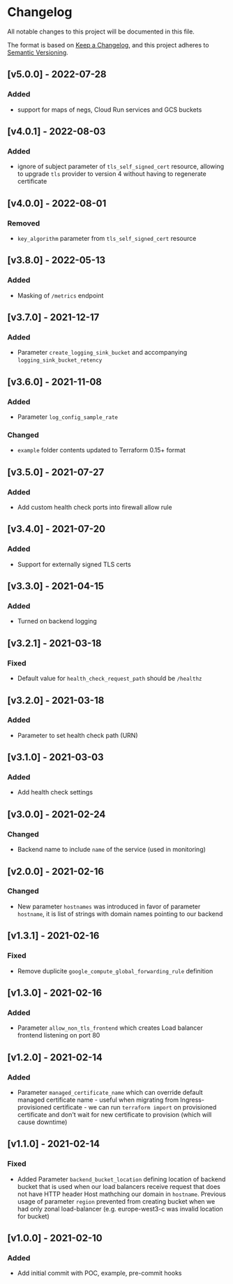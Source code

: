 # Changelog
All notable changes to this project will be documented in this file.

The format is based on [Keep a Changelog](https://keepachangelog.com/en/1.0.0/),
and this project adheres to [Semantic Versioning](https://semver.org/spec/v2.0.0.html).

## [v5.0.0] - 2022-07-28
### Added
- support for maps of negs, Cloud Run services and GCS buckets

## [v4.0.1] - 2022-08-03
### Added
- ignore of subject parameter of `tls_self_signed_cert` resource, allowing to upgrade `tls` provider to version 4 without having to regenerate certificate

## [v4.0.0] - 2022-08-01
### Removed
- `key_algorithm` parameter from `tls_self_signed_cert` resource

## [v3.8.0] - 2022-05-13
### Added
- Masking of `/metrics` endpoint

## [v3.7.0] - 2021-12-17
### Added
- Parameter `create_logging_sink_bucket` and accompanying `logging_sink_bucket_retency`

## [v3.6.0] - 2021-11-08
### Added
- Parameter `log_config_sample_rate`
### Changed
- `example` folder contents updated to Terraform 0.15+ format

## [v3.5.0] - 2021-07-27
### Added
- Add custom health check ports into firewall allow rule

## [v3.4.0] - 2021-07-20
### Added
- Support for externally signed TLS certs

## [v3.3.0] - 2021-04-15
### Added
- Turned on backend logging

## [v3.2.1] - 2021-03-18
### Fixed
- Default value for `health_check_request_path` should be `/healthz`

## [v3.2.0] - 2021-03-18
### Added
- Parameter to set health check path (URN)

## [v3.1.0] - 2021-03-03
### Added
- Add health check settings

## [v3.0.0] - 2021-02-24
### Changed
- Backend name to include `name` of the service (used in monitoring)

## [v2.0.0] - 2021-02-16
### Changed
- New parameter `hostnames` was introduced in favor of parameter `hostname`, it is list of strings with domain names pointing to our backend

## [v1.3.1] - 2021-02-16
### Fixed
- Remove duplicite `google_compute_global_forwarding_rule` definition

## [v1.3.0] - 2021-02-16
### Added
- Parameter `allow_non_tls_frontend` which creates Load balancer frontend listening on port 80

## [v1.2.0] - 2021-02-14
### Added
- Parameter `managed_certificate_name` which can override default managed certificate name - useful when migrating from Ingress-provisioned
certificate - we can run `terraform import` on provisioned certificate and don't wait for new certificate to provision (which will cause downtime)

## [v1.1.0] - 2021-02-14
### Fixed
- Added Parameter `backend_bucket_location` defining location of backend bucket that is used when our load balancers receive request that 
does not have HTTP header Host mathching our domain in `hostname`. Previous usage of parameter `region` prevented from creating bucket when
we had only zonal load-balancer (e.g. europe-west3-c was invalid location for bucket)

## [v1.0.0] - 2021-02-10
### Added
- Add initial commit with POC, example, pre-commit hooks
